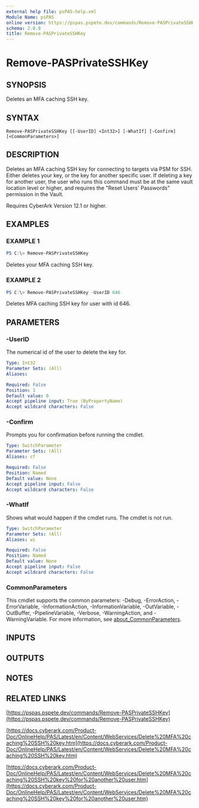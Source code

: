 ```yaml
---
external help file: psPAS-help.xml
Module Name: psPAS
online version: https://pspas.pspete.dev/commands/Remove-PASPrivateSSHKey
schema: 2.0.0
title: Remove-PASPrivateSSHKey
---
```


# Remove-PASPrivateSSHKey

## SYNOPSIS
Deletes an MFA caching SSH key.

## SYNTAX

```
Remove-PASPrivateSSHKey [[-UserID] <Int32>] [-WhatIf] [-Confirm] [<CommonParameters>]
```

## DESCRIPTION
Deletes an MFA caching SSH key for connecting to targets via PSM for SSH.
Either deletes your key, or the key for another specific user.
If deleting a key for another user, the user who runs this command must be at the same vault location level or higher, and requires the "Reset Users' Passwords" permission in the Vault.

Requires CyberArk Version 12.1 or higher.

## EXAMPLES

### EXAMPLE 1
```powershell
PS C:\> Remove-PASPrivateSSHKey
```

Deletes your MFA caching SSH key.

### EXAMPLE 2
```powershell
PS C:\> Remove-PASPrivateSSHKey -UserID 646
```

Deletes MFA caching SSH key for user with id 646.

## PARAMETERS

### -UserID
The numerical id of the user to delete the key for.

```yaml
Type: Int32
Parameter Sets: (All)
Aliases:

Required: False
Position: 1
Default value: 0
Accept pipeline input: True (ByPropertyName)
Accept wildcard characters: False
```

### -Confirm
Prompts you for confirmation before running the cmdlet.

```yaml
Type: SwitchParameter
Parameter Sets: (All)
Aliases: cf

Required: False
Position: Named
Default value: None
Accept pipeline input: False
Accept wildcard characters: False
```

### -WhatIf
Shows what would happen if the cmdlet runs. The cmdlet is not run.

```yaml
Type: SwitchParameter
Parameter Sets: (All)
Aliases: wi

Required: False
Position: Named
Default value: None
Accept pipeline input: False
Accept wildcard characters: False
```

### CommonParameters
This cmdlet supports the common parameters: -Debug, -ErrorAction, -ErrorVariable, -InformationAction, -InformationVariable, -OutVariable, -OutBuffer, -PipelineVariable, -Verbose, -WarningAction, and -WarningVariable. For more information, see [about_CommonParameters](http://go.microsoft.com/fwlink/?LinkID=113216).

## INPUTS

## OUTPUTS

## NOTES

## RELATED LINKS

[https://pspas.pspete.dev/commands/Remove-PASPrivateSSHKey](https://pspas.pspete.dev/commands/Remove-PASPrivateSSHKey)

[https://docs.cyberark.com/Product-Doc/OnlineHelp/PAS/Latest/en/Content/WebServices/Delete%20MFA%20caching%20SSH%20key.htm](https://docs.cyberark.com/Product-Doc/OnlineHelp/PAS/Latest/en/Content/WebServices/Delete%20MFA%20caching%20SSH%20key.htm)

[https://docs.cyberark.com/Product-Doc/OnlineHelp/PAS/Latest/en/Content/WebServices/Delete%20MFA%20caching%20SSH%20key%20for%20another%20user.htm](https://docs.cyberark.com/Product-Doc/OnlineHelp/PAS/Latest/en/Content/WebServices/Delete%20MFA%20caching%20SSH%20key%20for%20another%20user.htm)
